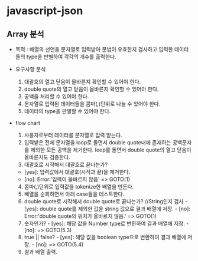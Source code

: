 # javascript-json

## Array 분석
- 목적 : 배열의 선언을 문자열로 입력받아 문법이 유효한지 검사하고 입력한 데이터들의 type을 판별하여 각각의 개수를 출력한다.

- 요구사항 분석
  1. 대괄호의 열고 닫음이 올바른지 확인할 수 있어야 한다.
  2. double quote의 열고 닫음이 올바른지 확인할 수 있어야 한다.
  3. 공백을 처리할 수 있어야 한다.
  4. 문자열로 입력된 데이터들을 콤마(,)단위로 나눌 수 있어야 한다.
  5. 데이터의 type을 판별할 수 있어야 한다.

- flow chart
  1. 사용자로부터 데이터를 문자열로 입력 받는다.
  2. 입력받은 전체 문자열을 loop로 돌면서 double quote내에 존재하는 공백문자를 제외한 모든 공백을 제거한다.
     loop를 돌면서 double quote의 열고 닫음이 올바른지도 검증한다.
  3. 대괄호로 시작해서 대괄호로 끝나는가?
    - [yes]: 입력값에서 대괄호(시작과 끝)을 제거한다.
    - [no]: Error:'입력이 올바르지 않음' => GOTO(1)
  4. 콤마(,)단위로 입력값을 tokenize한 배열을 만든다.
  5. 배열을 순회하면서 아래 case들을 테스트한다.
    1. double quote로 시작해서 double quote로 끝나는가? //String인지 검사
      - [yes]: double quote를 제외한 값을 string 값으로 결과 배열에 저장.
      - [no]: Error:'double quote의 위치가 올바르지 않음.' => GOTO(1)
    2. 숫자인가?
      - [yes]: 해당 값을 Number type로 변환하여 결과 배열에 저장.
      - [no]: => GOTO(5.3)
    3. true || false?
      - [yes]: 해당 값을 boolean type으로 변환하여 결과 배열에 저장.
      - [no]: => GOTO(5.4)
  6. 결과 배열 출력.
